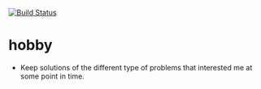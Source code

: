 [![Build Status](https://travis-ci.org/khayk/hobby.svg?branch=master)](https://travis-ci.org/khayk/hobby)

# hobby

* Keep solutions of the different type of problems that interested me at some point in time.
